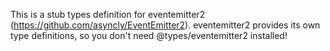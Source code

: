 This is a stub types definition for eventemitter2 (https://github.com/asyncly/EventEmitter2).
eventemitter2 provides its own type definitions, so you don't need @types/eventemitter2 installed!
